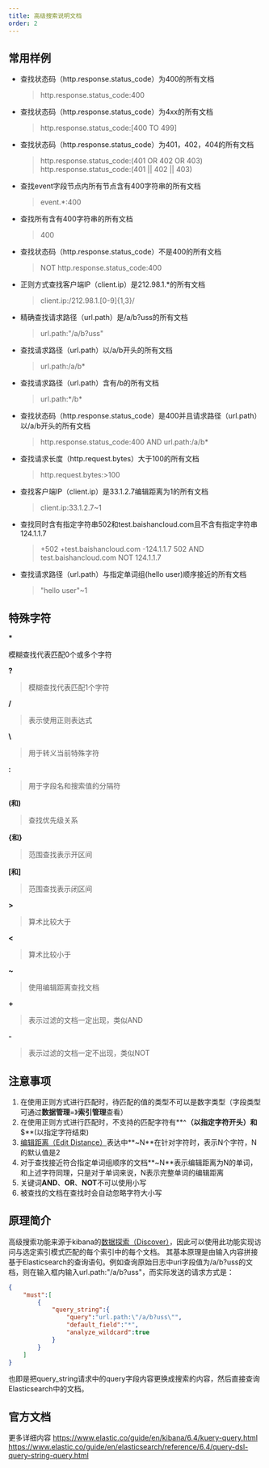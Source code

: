 ```yaml
---
title: 高级搜索说明文档
order: 2
---
```

## 常用样例
* 查找状态码（http.response.status_code）为400的所有文档

    > http.response.status_code:400
* 查找状态码（http.response.status_code）为4xx的所有文档
    > http.response.status_code:[400 TO 499]
* 查找状态码（http.response.status_code）为401，402，404的所有文档
    > http.response.status_code:(401 OR 402 OR 403)
    > http.response.status_code:(401 || 402 || 403)
* 查找event字段节点内所有节点含有400字符串的所有文档
    > event.\*:400
* 查找所有含有400字符串的所有文档
    > 400
* 查找状态码（http.response.status_code）不是400的所有文档
    > NOT http.response.status_code:400
* 正则方式查找客户端IP（client.ip）是212.98.1.*的所有文档
    > client.ip:/212\.98\.1\.[0-9]{1,3}/
* 精确查找请求路径（url.path）是/a/b?uss的所有文档
    > url.path:"/a/b?uss"
* 查找请求路径（url.path）以/a/b开头的所有文档
    > url.path:\/a\/b*
* 查找请求路径（url.path）含有/b的所有文档
    > url.path:\*\/b\*
* 查找状态码（http.response.status_code）是400并且请求路径（url.path）以/a/b开头的所有文档
    > http.response.status_code:400 AND url.path:\/a\/b*
* 查找请求长度（http.request.bytes）大于100的所有文档
    > http.request.bytes:>100
* 查找客户端IP（client.ip）是33.1.2.7编辑距离为1的所有文档
    > client.ip:33.1.2.7~1
* 查找同时含有指定字符串502和test.baishancloud.com且不含有指定字符串124.1.1.7
    > +502 +test.baishancloud.com -124.1.1.7
    > 502 AND test.baishancloud.com NOT 124.1.1.7
* 查找请求路径（url.path）与指定单词组(hello user)顺序接近的所有文档
    > "hello user"~1

## 特殊字符
**\***

模糊查找代表匹配0个或多个字符

**?**
>模糊查找代表匹配1个字符

**/**

>表示使用正则表达式

**\\**

>用于转义当前特殊字符

**:**

>用于字段名和搜索值的分隔符

**(**和**)**

>查找优先级关系

**{**和**}**

>范围查找表示开区间

**[**和**]**

>范围查找表示闭区间

**>**

>算术比较大于

**<**

>算术比较小于

**~**

>使用编辑距离查找文档

**+**

>表示过滤的文档一定出现，类似AND

**-**

>表示过滤的文档一定不出现，类似NOT

## 注意事项
1. 在使用正则方式进行匹配时，待匹配的值的类型不可以是数字类型（字段类型可通过**数据管理**=》**索引管理**查看）
2. 在使用正则方式进行匹配时，不支持的匹配字符有**^**（以指定字符开头）和**$**(以指定字符结束)
3. [编辑距离（Edit Distance）](https://baike.baidu.com/item/%E7%BC%96%E8%BE%91%E8%B7%9D%E7%A6%BB/8010193)表达中**~N**在针对字符时，表示N个字符，N的默认值是2
4. 对于查找接近符合指定单词组顺序的文档**~N**表示编辑距离为N的单词，和上述字符同理，只是对于单词来说，N表示完整单词的编辑距离
5. 关键词**AND**、**OR**、**NOT**不可以使用小写
6. 被查找的文档在查找时会自动忽略字符大小写

## 原理简介
高级搜索功能来源于kibana的[数据探索（Discover）](https://www.elastic.co/guide/cn/kibana/current/discover.html#discover)，因此可以使用此功能实现访问与选定索引模式匹配的每个索引中的每个文档。
其基本原理是由输入内容拼接基于Elasticsearch的查询语句。例如查询原始日志中uri字段值为/a/b?uss的文档，则在输入框内输入url.path:"/a/b?uss"，而实际发送的请求方式是：

```json
{
    "must":[
        {
            "query_string":{
                "query":"url.path:\"/a/b?uss\"",
                "default_field":"*",
                "analyze_wildcard":true
            }
        }
    ]
}
```
也即是把query_string请求中的query字段内容更换成搜索的内容，然后直接查询Elasticsearch中的文档。

## 官方文档
更多详细内容
https://www.elastic.co/guide/en/kibana/6.4/kuery-query.html
https://www.elastic.co/guide/en/elasticsearch/reference/6.4/query-dsl-query-string-query.html



